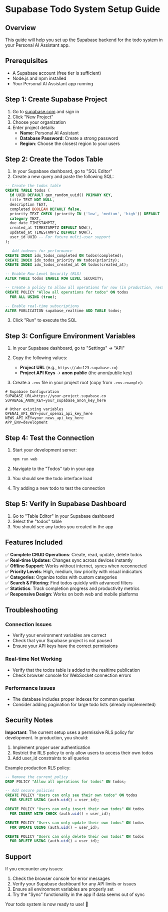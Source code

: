 # Supabase Todo System Setup Guide

## Overview
This guide will help you set up the Supabase backend for the todo system in your Personal AI Assistant app.

## Prerequisites
- A Supabase account (free tier is sufficient)
- Node.js and npm installed
- Your Personal AI Assistant app running

## Step 1: Create Supabase Project

1. Go to [supabase.com](https://supabase.com) and sign in
2. Click "New Project"
3. Choose your organization
4. Enter project details:
   - **Name**: Personal AI Assistant
   - **Database Password**: Create a strong password
   - **Region**: Choose the closest region to your users

## Step 2: Create the Todos Table

1. In your Supabase dashboard, go to "SQL Editor"
2. Create a new query and paste the following SQL:

```sql
-- Create the todos table
CREATE TABLE todos (
  id UUID DEFAULT gen_random_uuid() PRIMARY KEY,
  title TEXT NOT NULL,
  description TEXT,
  completed BOOLEAN DEFAULT false,
  priority TEXT CHECK (priority IN ('low', 'medium', 'high')) DEFAULT 'medium',
  category TEXT,
  due_date TIMESTAMPTZ,
  created_at TIMESTAMPTZ DEFAULT NOW(),
  updated_at TIMESTAMPTZ DEFAULT NOW(),
  user_id UUID -- For future multi-user support
);

-- Add indexes for performance
CREATE INDEX idx_todos_completed ON todos(completed);
CREATE INDEX idx_todos_priority ON todos(priority);
CREATE INDEX idx_todos_created_at ON todos(created_at);

-- Enable Row Level Security (RLS)
ALTER TABLE todos ENABLE ROW LEVEL SECURITY;

-- Create a policy to allow all operations for now (in production, restrict this)
CREATE POLICY "Allow all operations for todos" ON todos
  FOR ALL USING (true);

-- Enable real-time subscriptions
ALTER PUBLICATION supabase_realtime ADD TABLE todos;
```

3. Click "Run" to execute the SQL

## Step 3: Configure Environment Variables

1. In your Supabase dashboard, go to "Settings" → "API"
2. Copy the following values:
   - **Project URL** (e.g., `https://abc123.supabase.co`)
   - **Project API Keys** → **anon** **public** (the anon/public key)

3. Create a `.env` file in your project root (copy from `.env.example`):

```env
# Supabase Configuration
SUPABASE_URL=https://your-project.supabase.co
SUPABASE_ANON_KEY=your_supabase_anon_key_here

# Other existing variables
OPENAI_API_KEY=your_openai_api_key_here
NEWS_API_KEY=your_news_api_key_here
APP_ENV=development
```

## Step 4: Test the Connection

1. Start your development server:
   ```bash
   npm run web
   ```

2. Navigate to the "Todos" tab in your app
3. You should see the todo interface load
4. Try adding a new todo to test the connection

## Step 5: Verify in Supabase Dashboard

1. Go to "Table Editor" in your Supabase dashboard
2. Select the "todos" table
3. You should see any todos you created in the app

## Features Included

✅ **Complete CRUD Operations**: Create, read, update, delete todos  
✅ **Real-time Updates**: Changes sync across devices instantly  
✅ **Offline Support**: Works without internet, syncs when reconnected  
✅ **Priority Levels**: High, medium, low priority with visual indicators  
✅ **Categories**: Organize todos with custom categories  
✅ **Search & Filtering**: Find todos quickly with advanced filters  
✅ **Statistics**: Track completion progress and productivity metrics  
✅ **Responsive Design**: Works on both web and mobile platforms  

## Troubleshooting

### Connection Issues
- Verify your environment variables are correct
- Check that your Supabase project is not paused
- Ensure your API keys have the correct permissions

### Real-time Not Working
- Verify that the todos table is added to the realtime publication
- Check browser console for WebSocket connection errors

### Performance Issues
- The database includes proper indexes for common queries
- Consider adding pagination for large todo lists (already implemented)

## Security Notes

**Important**: The current setup uses a permissive RLS policy for development. In production, you should:

1. Implement proper user authentication
2. Restrict the RLS policy to only allow users to access their own todos
3. Add user_id constraints to all queries

Example production RLS policy:
```sql
-- Remove the current policy
DROP POLICY "Allow all operations for todos" ON todos;

-- Add secure policies
CREATE POLICY "Users can only see their own todos" ON todos
  FOR SELECT USING (auth.uid() = user_id);

CREATE POLICY "Users can only insert their own todos" ON todos
  FOR INSERT WITH CHECK (auth.uid() = user_id);

CREATE POLICY "Users can only update their own todos" ON todos
  FOR UPDATE USING (auth.uid() = user_id);

CREATE POLICY "Users can only delete their own todos" ON todos
  FOR DELETE USING (auth.uid() = user_id);
```

## Support

If you encounter any issues:
1. Check the browser console for error messages
2. Verify your Supabase dashboard for any API limits or issues
3. Ensure all environment variables are properly set
4. Try the "Sync" functionality in the app if data seems out of sync

Your todo system is now ready to use! 🎉
